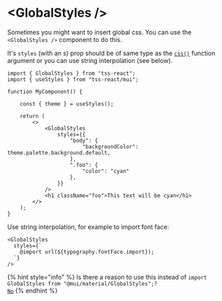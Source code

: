 # \<GlobalStyles />

Sometimes you might want to insert global css. You can use the `<GlobalStyles />` component to do this.&#x20;

It's `styles` (with an s) prop should be of same type as the [`css()`](makestyles.md#usestyles) function argument or you can use string interpolation (see below). &#x20;

```tsx
import { GlobalStyles } from "tss-react";
import { useStyles } from "tss-react/mui";

function MyComponent() {

    const { theme } = useStyles();

    return (
        <>
            <GlobalStyles
                styles={{
                    "body": {
                        "backgroundColor": theme.palette.background.default,
                    },
                    ".foo": {
                        "color": "cyan"
                    },
                }}
            />
            <h1 className="foo">This text will be cyan</h1>
        </>
    );
}
```

Use string interpolation, for example to import font face: &#x20;

```tsx
<GlobalStyles
  styles={`
    @import url(${typography.fontFace.import});
  `}
/>
```

{% hint style="info" %}
Is there a reason to use this instead of  `import GlobalStyles from "@mui/material/GlobalStyles";?`  \
[`No`](https://github.com/garronej/tss-react/issues/41#issuecomment-1040136212)&#x20;
{% endhint %}
